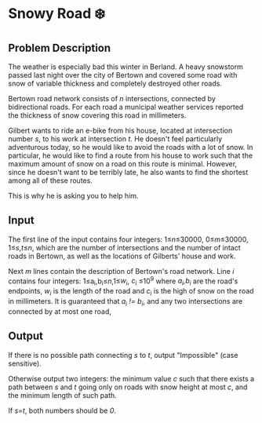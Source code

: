 # Snowy Road :snowflake:

## Problem Description
The weather is especially bad this winter in Berland. A heavy snowstorm passed last night over the city of Bertown and covered some road with snow of variable thickness and completely destroyed other roads.

Bertown road network consists of *n*  intersections, connected by bidirectional roads. For each road a municipal weather services reported the thickness of snow covering this road in millimeters.

Gilbert wants to ride an e-bike from his house, located at intersection number *s*, to his work at intersection *t*. He doesn't feel particularly adventurous today, so he would like to avoid the roads with a lot of snow. In particular, he would like to find a route from his house to work such that the maximum amount of snow on a road on this route is minimal. However, since he doesn't want to be terribly late, he also wants to find the shortest among all of these routes.

This is why he is asking you to help him.

## Input

The first line of the input contains four integers:  1≤*n*≤30000, 0≤*m*≤30000,  1≤*s*,*t*≤*n*, which are the number of intersections and the number of intact roads in Bertown, as well as the locations of Gilberts' house and work.

Next *m* lines contain the description of Bertown's road network. Line *i* contains four integers:  1≤a<sub>i</sub>,b<sub>i</sub>≤*n*,1≤*w<sub>i</sub>*, *c<sub>i</sub>* ≤10<sup>9</sup>  where  *a<sub>i</sub>,b<sub>i</sub>* are the road's endpoints,  *w<sub>i</sub>* is the length of the road and  *c<sub>i</sub>*  is the high of snow on the road in millimeters. It is guaranteed that  *a<sub>i</sub> != b<sub>i</sub>*, and any two intersections are connected by at most one road,

## Output

If there is no possible path connecting *s* to *t*, output "Impossible" (case sensitive).

Otherwise output two integers: the minimum value *c* such that there exists a path between *s* and *t* going only on roads with snow height at most *c*, and the minimum length of such path.

If *s=t*, both numbers should be *0*.
